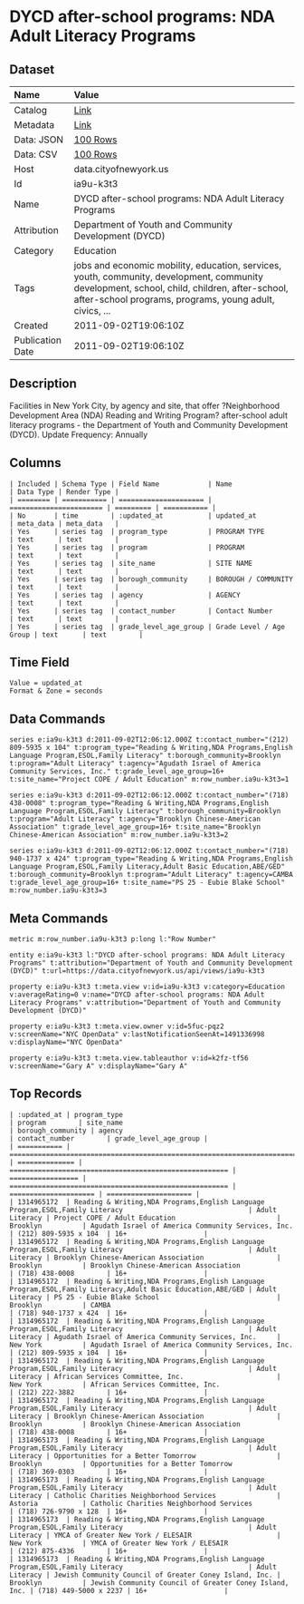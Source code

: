 # DYCD after-school programs: NDA Adult Literacy Programs

## Dataset

| Name | Value |
| :--- | :---- |
| Catalog | [Link](https://catalog.data.gov/dataset/dycd-after-school-programs-nda-adult-literacy-programs-7f0f0) |
| Metadata | [Link](https://data.cityofnewyork.us/api/views/ia9u-k3t3) |
| Data: JSON | [100 Rows](https://data.cityofnewyork.us/api/views/ia9u-k3t3/rows.json?max_rows=100) |
| Data: CSV | [100 Rows](https://data.cityofnewyork.us/api/views/ia9u-k3t3/rows.csv?max_rows=100) |
| Host | data.cityofnewyork.us |
| Id | ia9u-k3t3 |
| Name | DYCD after-school programs: NDA Adult Literacy Programs |
| Attribution | Department of Youth and Community Development (DYCD) |
| Category | Education |
| Tags | jobs and economic mobility, education, services, youth, community, development, community development, school, child, children, after-school, after-school programs, programs, young adult, civics, ... |
| Created | 2011-09-02T19:06:10Z |
| Publication Date | 2011-09-02T19:06:10Z |

## Description

Facilities in New York City, by agency and site, that offer ?Neighborhood Development Area (NDA) Reading and Writing Program? after-school adult literacy programs - the Department of Youth and Community Development (DYCD).
Update Frequency: Annually

## Columns

```ls
| Included | Schema Type | Field Name            | Name                    | Data Type | Render Type |
| ======== | =========== | ===================== | ======================= | ========= | =========== |
| No       | time        | :updated_at           | updated_at              | meta_data | meta_data   |
| Yes      | series tag  | program_type          | PROGRAM TYPE            | text      | text        |
| Yes      | series tag  | program               | PROGRAM                 | text      | text        |
| Yes      | series tag  | site_name             | SITE NAME               | text      | text        |
| Yes      | series tag  | borough_community     | BOROUGH / COMMUNITY     | text      | text        |
| Yes      | series tag  | agency                | AGENCY                  | text      | text        |
| Yes      | series tag  | contact_number        | Contact Number          | text      | text        |
| Yes      | series tag  | grade_level_age_group | Grade Level / Age Group | text      | text        |
```

## Time Field

```ls
Value = updated_at
Format & Zone = seconds
```

## Data Commands

```ls
series e:ia9u-k3t3 d:2011-09-02T12:06:12.000Z t:contact_number="(212) 809-5935 x 104" t:program_type="Reading & Writing,NDA Programs,English Language Program,ESOL,Family Literacy" t:borough_community=Brooklyn t:program="Adult Literacy" t:agency="Agudath Israel of America Community Services, Inc." t:grade_level_age_group=16+ t:site_name="Project COPE / Adult Education" m:row_number.ia9u-k3t3=1

series e:ia9u-k3t3 d:2011-09-02T12:06:12.000Z t:contact_number="(718) 438-0008" t:program_type="Reading & Writing,NDA Programs,English Language Program,ESOL,Family Literacy" t:borough_community=Brooklyn t:program="Adult Literacy" t:agency="Brooklyn Chinese-American Association" t:grade_level_age_group=16+ t:site_name="Brooklyn Chinese-American Association" m:row_number.ia9u-k3t3=2

series e:ia9u-k3t3 d:2011-09-02T12:06:12.000Z t:contact_number="(718) 940-1737 x 424" t:program_type="Reading & Writing,NDA Programs,English Language Program,ESOL,Family Literacy,Adult Basic Education,ABE/GED" t:borough_community=Brooklyn t:program="Adult Literacy" t:agency=CAMBA t:grade_level_age_group=16+ t:site_name="PS 25 - Eubie Blake School" m:row_number.ia9u-k3t3=3
```

## Meta Commands

```ls
metric m:row_number.ia9u-k3t3 p:long l:"Row Number"

entity e:ia9u-k3t3 l:"DYCD after-school programs: NDA Adult Literacy Programs" t:attribution="Department of Youth and Community Development (DYCD)" t:url=https://data.cityofnewyork.us/api/views/ia9u-k3t3

property e:ia9u-k3t3 t:meta.view v:id=ia9u-k3t3 v:category=Education v:averageRating=0 v:name="DYCD after-school programs: NDA Adult Literacy Programs" v:attribution="Department of Youth and Community Development (DYCD)"

property e:ia9u-k3t3 t:meta.view.owner v:id=5fuc-pqz2 v:screenName="NYC OpenData" v:lastNotificationSeenAt=1491336998 v:displayName="NYC OpenData"

property e:ia9u-k3t3 t:meta.view.tableauthor v:id=k2fz-tf56 v:screenName="Gary A" v:displayName="Gary A"
```

## Top Records

```ls
| :updated_at | program_type                                                                                               | program        | site_name                                              | borough_community | agency                                                 | contact_number        | grade_level_age_group | 
| =========== | ========================================================================================================== | ============== | ====================================================== | ================= | ====================================================== | ===================== | ===================== | 
| 1314965172  | Reading & Writing,NDA Programs,English Language Program,ESOL,Family Literacy                               | Adult Literacy | Project COPE / Adult Education                         | Brooklyn          | Agudath Israel of America Community Services, Inc.     | (212) 809-5935 x 104  | 16+                   | 
| 1314965172  | Reading & Writing,NDA Programs,English Language Program,ESOL,Family Literacy                               | Adult Literacy | Brooklyn Chinese-American Association                  | Brooklyn          | Brooklyn Chinese-American Association                  | (718) 438-0008        | 16+                   | 
| 1314965172  | Reading & Writing,NDA Programs,English Language Program,ESOL,Family Literacy,Adult Basic Education,ABE/GED | Adult Literacy | PS 25 - Eubie Blake School                             | Brooklyn          | CAMBA                                                  | (718) 940-1737 x 424  | 16+                   | 
| 1314965172  | Reading & Writing,NDA Programs,English Language Program,ESOL,Family Literacy                               | Adult Literacy | Agudath Israel of America Community Services, Inc.     | New York          | Agudath Israel of America Community Services, Inc.     | (212) 809-5935 x 104  | 16+                   | 
| 1314965172  | Reading & Writing,NDA Programs,English Language Program,ESOL,Family Literacy                               | Adult Literacy | African Services Committee, Inc.                       | New York          | African Services Committee, Inc.                       | (212) 222-3882        | 16+                   | 
| 1314965172  | Reading & Writing,NDA Programs,English Language Program,ESOL,Family Literacy                               | Adult Literacy | Brooklyn Chinese-American Association                  | Brooklyn          | Brooklyn Chinese-American Association                  | (718) 438-0008        | 16+                   | 
| 1314965173  | Reading & Writing,NDA Programs,English Language Program,ESOL,Family Literacy                               | Adult Literacy | Opportunities for a Better Tomorrow                    | Brooklyn          | Opportunities for a Better Tomorrow                    | (718) 369-0303        | 16+                   | 
| 1314965173  | Reading & Writing,NDA Programs,English Language Program,ESOL,Family Literacy                               | Adult Literacy | Catholic Charities Neighborhood Services               | Astoria           | Catholic Charities Neighborhood Services               | (718) 726-9790 x 128  | 16+                   | 
| 1314965173  | Reading & Writing,NDA Programs,English Language Program,ESOL,Family Literacy                               | Adult Literacy | YMCA of Greater New York / ELESAIR                     | New York          | YMCA of Greater New York / ELESAIR                     | (212) 875-4336        | 16+                   | 
| 1314965173  | Reading & Writing,NDA Programs,English Language Program,ESOL,Family Literacy                               | Adult Literacy | Jewish Community Council of Greater Coney Island, Inc. | Brooklyn          | Jewish Community Council of Greater Coney Island, Inc. | (718) 449-5000 x 2237 | 16+                   | 
```
